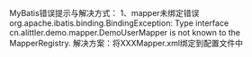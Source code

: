 MyBatis错误提示与解决方式：
	1、mapper未绑定错误 org.apache.ibatis.binding.BindingException: Type interface cn.alittler.demo.mapper.DemoUserMapper is not known to the MapperRegistry.
		解决方案：将XXXMapper.xml绑定到配置文件中
		
		
		
	
